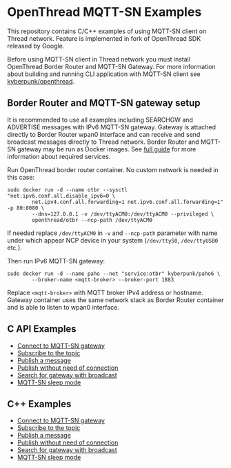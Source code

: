 # OpenThread MQTT-SN Examples

This repository contains C/C++ examples of using MQTT-SN client on Thread network. Feature is implemented in fork of OpenThread SDK released by Google.

Before using MQTT-SN client in Thread network you must install OpenThread Border Router and MQTT-SN Gateway. For more information about building and running CLI application with MQTT-SN client see [kyberpunk/openthread](https://github.com/kyberpunk/openthread/blob/master/README.md#Trying-MQTT-SN-client-with-CLI-application-example).

## Border Router and MQTT-SN gateway setup

It is recommended to use all examples including SEARCHGW and ADVERTISE messages with IPv6 MQTT-SN gateway. Gateway is attached directly to Border Router wpan0 interface and can receive and send broadcast messages directly to Thread network. Border Router and MQTT-SN gateway may be run as Docker images. See [full guide](https://github.com/kyberpunk/openthread/blob/master/README.md) for more information about required services.

Run OpenThread border router container. No custom network is needed in this case:
```
sudo docker run -d --name otbr --sysctl "net.ipv6.conf.all.disable_ipv6=0 \
        net.ipv4.conf.all.forwarding=1 net.ipv6.conf.all.forwarding=1" -p 80:8080 \
        --dns=127.0.0.1 -v /dev/ttyACM0:/dev/ttyACM0 --privileged \
        openthread/otbr --ncp-path /dev/ttyACM0
```

If needed replace `/dev/ttyACM0` in `-v` and `--ncp-path` parameter with name under which appear NCP device in your system (`/dev/ttyS0`, `/dev/ttyUSB0` etc.).

Then run IPv6 MQTT-SN gateway:

```
sudo docker run -d --name paho --net "service:otbr" kyberpunk/paho6 \
        --broker-name <mqtt-broker> --broker-port 1883
```

Replace `<mqtt-broker>` with MQTT broker IPv4 address or hostname. Gateway container uses the same network stack as Border Router container and is able to listen to wpan0 interface.

## C API Examples

* [Connect to MQTT-SN gateway](examples/c_mqttsn_connect)
* [Subscribe to the topic](examples/c_mqttsn_subscribe)
* [Publish a message](examples/c_mqttsn_publish)
* [Publish without need of connection](examples/c_mqttsn_publish_without_connect)
* [Search for gateway with broadcast](examples/c_mqttsn_searchgw)
* [MQTT-SN sleep mode](examples/c_mqttsn_sleep)

## C++ Examples

* [Connect to MQTT-SN gateway](examples/cpp_mqttsn_connect)
* [Subscribe to the topic](examples/cpp_mqttsn_subscribe)
* [Publish a message](examples/cpp_mqttsn_publish)
* [Publish without need of connection](examples/cpp_mqttsn_publish_without_connect)
* [Search for gateway with broadcast](examples/cpp_mqttsn_searchgw)
* [MQTT-SN sleep mode](examples/cpp_mqttsn_sleep)
